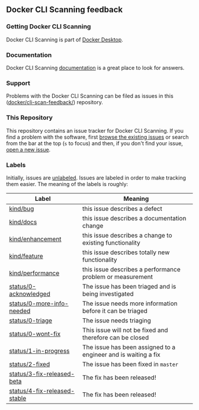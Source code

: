 ## Docker CLI Scanning feedback

### Getting Docker CLI Scanning

Docker CLI Scanning is part of [Docker Desktop](https://www.docker.com/products/docker-desktop).

### Documentation

Docker CLI Scanning [documentation](https://docs.docker.com/engine/scan/) is a great place
to look for answers.

### Support

Problems with the Docker CLI Scanning can be filed as issues in this
([docker/cli-scan-feedback/](https://github.com/docker/cli-scan-feedback)) repository.

### This Repository

This repository contains an issue tracker for Docker CLI Scanning. If you find a problem
with the software, first [browse the existing
issues](https://github.com/docker/cli-scan-feedback/issues) or search from the bar
at the top (`s` to focus) and then, if you don't find your issue, [open
a new issue](https://github.com/docker/cli-scan-feedback/issues/new).

### Labels

Initially, issues are
[unlabeled](https://github.com/docker/cli-scan-feedback/issues?q=is%3Aopen+is%3Aissue+no%3Alabel). Issues
are labeled in order to make tracking them easier. The meaning of the
labels is roughly:

| Label            | Meaning                                            |
|------------------|----------------------------------------------------|
| [kind/bug](https://github.com/docker/cli-scan-feedback/labels/kind/bug)         | this issue describes a defect |
| [kind/docs](https://github.com/docker/cli-scan-feedback/labels/kind/docs)        | this issue describes a documentation change |
| [kind/enhancement](https://github.com/docker/cli-scan-feedback/labels/kind/enhancement) | this issue describes a change to existing functionality |
| [kind/feature](https://github.com/docker/cli-scan-feedback/labels/kind/feature)     | this issue describes totally new functionality |
| [kind/performance](https://github.com/docker/cli-scan-feedback/labels/kind/performance) | this issue describes a performance problem or measurement |
| [status/0-acknowledged](https://github.com/docker/cli-scan-feedback/labels/status/0-acknowledged) | The issue has been triaged and is being investigated |
| [status/0-more-info-needed](https://github.com/docker/cli-scan-feedback/labels/status/0-more-info-needed) | The issue needs more information before it can be triaged |
| [status/0-triage](https://github.com/docker/cli-scan-feedback/labels/status/0-triage) | The issue needs triaging |
| [status/0-wont-fix](https://github.com/docker/cli-scan-feedback/labels/status/0-wont-fix) | This issue will not be fixed and therefore can be closed |
| [status/1-in-progress](https://github.com/docker/cli-scan-feedback/labels/status/1-in-progress) | The issue has been assigned to a engineer and is waiting a fix |
| [status/2-fixed](https://github.com/docker/cli-scan-feedback/labels/status/2-fixed) | The issue has been fixed in `master` |
| [status/3-fix-released-beta](https://github.com/docker/cli-scan-feedback/labels/status/3-fix-released-beta) | The fix has been released! |
| [status/4-fix-released-stable](https://github.com/docker/cli-scan-feedback/labels/status/4-fix-released-stable) | The fix has been released! |
